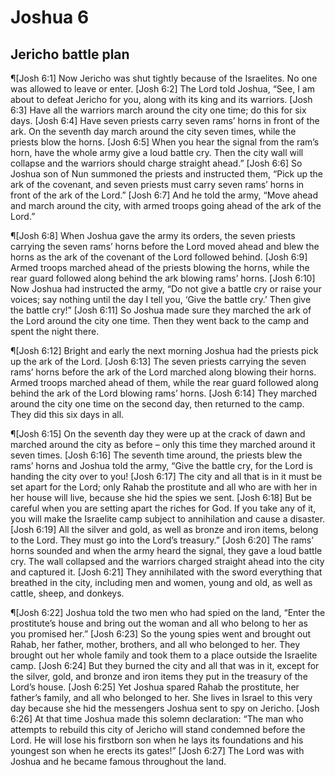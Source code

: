 # Joshua 6

## Jericho battle plan
¶[Josh 6:1] Now Jericho was shut tightly because of the Israelites. No one was allowed to leave or enter.
[Josh 6:2] The Lord told Joshua, “See, I am about to defeat Jericho for you, along with its king and its warriors.
[Josh 6:3] Have all the warriors march around the city one time; do this for six days.
[Josh 6:4] Have seven priests carry seven rams’ horns in front of the ark. On the seventh day march around the city seven times, while the priests blow the horns.
[Josh 6:5] When you hear the signal from the ram’s horn, have the whole army give a loud battle cry. Then the city wall will collapse and the warriors should charge straight ahead.”
[Josh 6:6] So Joshua son of Nun summoned the priests and instructed them, “Pick up the ark of the covenant, and seven priests must carry seven rams’ horns in front of the ark of the Lord.”
[Josh 6:7] And he told the army, “Move ahead and march around the city, with armed troops going ahead of the ark of the Lord.”

¶[Josh 6:8] When Joshua gave the army its orders, the seven priests carrying the seven rams’ horns before the Lord moved ahead and blew the horns as the ark of the covenant of the Lord followed behind.
[Josh 6:9] Armed troops marched ahead of the priests blowing the horns, while the rear guard followed along behind the ark blowing rams’ horns.
[Josh 6:10] Now Joshua had instructed the army, “Do not give a battle cry or raise your voices; say nothing until the day I tell you, ‘Give the battle cry.’ Then give the battle cry!”
[Josh 6:11] So Joshua made sure they marched the ark of the Lord around the city one time. Then they went back to the camp and spent the night there.

¶[Josh 6:12] Bright and early the next morning Joshua had the priests pick up the ark of the Lord.
[Josh 6:13] The seven priests carrying the seven rams’ horns before the ark of the Lord marched along blowing their horns. Armed troops marched ahead of them, while the rear guard followed along behind the ark of the Lord blowing rams’ horns.
[Josh 6:14] They marched around the city one time on the second day, then returned to the camp. They did this six days in all.

¶[Josh 6:15] On the seventh day they were up at the crack of dawn and marched around the city as before – only this time they marched around it seven times.
[Josh 6:16] The seventh time around, the priests blew the rams’ horns and Joshua told the army, “Give the battle cry, for the Lord is handing the city over to you!
[Josh 6:17] The city and all that is in it must be set apart for the Lord; only Rahab the prostitute and all who are with her in her house will live, because she hid the spies we sent.
[Josh 6:18] But be careful when you are setting apart the riches for God. If you take any of it, you will make the Israelite camp subject to annihilation and cause a disaster.
[Josh 6:19] All the silver and gold, as well as bronze and iron items, belong to the Lord. They must go into the Lord’s treasury.”
[Josh 6:20] The rams’ horns sounded and when the army heard the signal, they gave a loud battle cry. The wall collapsed and the warriors charged straight ahead into the city and captured it.
[Josh 6:21] They annihilated with the sword everything that breathed in the city, including men and women, young and old, as well as cattle, sheep, and donkeys.

¶[Josh 6:22] Joshua told the two men who had spied on the land, “Enter the prostitute’s house and bring out the woman and all who belong to her as you promised her.”
[Josh 6:23] So the young spies went and brought out Rahab, her father, mother, brothers, and all who belonged to her. They brought out her whole family and took them to a place outside the Israelite camp.
[Josh 6:24] But they burned the city and all that was in it, except for the silver, gold, and bronze and iron items they put in the treasury of the Lord’s house.
[Josh 6:25] Yet Joshua spared Rahab the prostitute, her father’s family, and all who belonged to her. She lives in Israel to this very day because she hid the messengers Joshua sent to spy on Jericho.
[Josh 6:26] At that time Joshua made this solemn declaration: “The man who attempts to rebuild this city of Jericho will stand condemned before the Lord. He will lose his firstborn son when he lays its foundations and his youngest son when he erects its gates!”
[Josh 6:27] The Lord was with Joshua and he became famous throughout the land.
